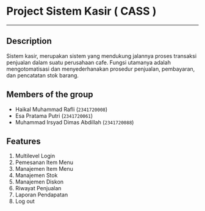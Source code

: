 # Project Sistem Kasir ( CASS )

---

## Description

Sistem kasir, merupakan sistem yang mendukung jalannya proses transaksi penjualan dalam suatu perusahaan cafe. Fungsi utamanya adalah mengotomatisasi dan menyederhanakan prosedur penjualan, pembayaran, dan pencatatan stok barang.

## Members of the group

- Haikal Muhammad Rafli (`2341720008`)
- Esa Pratama Putri (`2341720061`)
- Muhammad Irsyad Dimas Abdillah (`2341720088`)

## Features

1) Multilevel Login
2) Pemesanan Item Menu
3) Manajemen Item Menu
4) Manajemen Stok
5) Manajemen Diskon
6) Riwayat Penjualan
7) Laporan Pendapatan
8) Log out